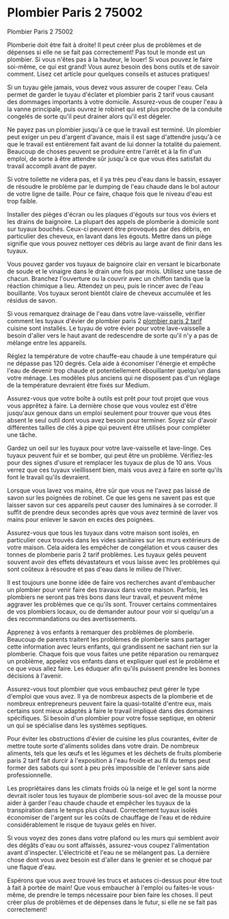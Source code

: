 # Plombier Paris 2 75002

Plombier Paris 2 75002

Plomberie doit être fait à droite! Il peut créer plus de problèmes et de dépenses si elle ne se fait pas correctement! Pas tout le monde est un plombier. Si vous n'êtes pas à la hauteur, le louer! Si vous pouvez le faire soi-même, ce qui est grand! Vous aurez besoin des bons outils et de savoir comment. Lisez cet article pour quelques conseils et astuces pratiques!

Si un tuyau gèle jamais, vous devez vous assurer de couper l'eau. Cela permet de garder le tuyau d'éclater et plombier paris 2 tarif vous causant des dommages importants à votre domicile. Assurez-vous de couper l'eau à la vanne principale, puis ouvrez le robinet qui est plus proche de la conduite congelés de sorte qu'il peut drainer alors qu'il est dégeler.

Ne payez pas un plombier jusqu'à ce que le travail est terminé. Un plombier peut exiger un peu d'argent d'avance, mais il est sage d'attendre jusqu'à ce que le travail est entièrement fait avant de lui donner la totalité du paiement. Beaucoup de choses peuvent se produire entre l'arrêt et à la fin d'un emploi, de sorte à être attendre sûr jusqu'à ce que vous êtes satisfait du travail accompli avant de payer.

Si votre toilette ne videra pas, et il ya très peu d'eau dans le bassin, essayer de résoudre le problème par le dumping de l'eau chaude dans le bol autour de votre ligne de taille. Pour ce faire, chaque fois que le niveau d'eau est trop faible.

Installer des pièges d'écran ou les plaques d'égouts sur tous vos éviers et les drains de baignoire. La plupart des appels de plomberie à domicile sont sur tuyaux bouchés. Ceux-ci peuvent être provoqués par des débris, en particulier des cheveux, en lavant dans les égouts. Mettre dans un piège signifie que vous pouvez nettoyer ces débris au large avant de finir dans les tuyaux.

Vous pouvez garder vos tuyaux de baignoire clair en versant le bicarbonate de soude et le vinaigre dans le drain une fois par mois. Utilisez une tasse de chacun. Branchez l'ouverture ou la couvrir avec un chiffon tandis que la réaction chimique a lieu. Attendez un peu, puis le rincer avec de l'eau bouillante. Vos tuyaux seront bientôt claire de cheveux accumulée et les résidus de savon.

Si vous remarquez drainage de l'eau dans votre lave-vaisselle, vérifier comment les tuyaux d'évier de plombier paris 2 [plombier paris 2 tarif](http://plombierparis-2eme.fr) cuisine sont installés. Le tuyau de votre évier pour votre lave-vaisselle a besoin d'aller vers le haut avant de redescendre de sorte qu'il n'y a pas de mélange entre les appareils.

Réglez la température de votre chauffe-eau chaude à une température qui ne dépasse pas 120 degrés. Cela aide à économiser l'énergie et empêche l'eau de devenir trop chaude et potentiellement ébouillanter quelqu'un dans votre ménage. Les modèles plus anciens qui ne disposent pas d'un réglage de la température devraient être fixés sur Medium.

Assurez-vous que votre boîte à outils est prêt pour tout projet que vous vous apprêtez à faire. La dernière chose que vous voulez est d'être jusqu'aux genoux dans un emploi seulement pour trouver que vous êtes absent le seul outil dont vous avez besoin pour terminer. Soyez sûr d'avoir différentes tailles de clés à pipe qui peuvent être utilisés pour compléter une tâche.

Gardez un oeil sur les tuyaux pour votre lave-vaisselle et lave-linge. Ces tuyaux peuvent fuir et se bomber, qui peut être un problème. Vérifiez-les pour des signes d'usure et remplacer les tuyaux de plus de 10 ans. Vous verrez que ces tuyaux vieillissent bien, mais vous avez à faire en sorte qu'ils font le travail qu'ils devraient.

Lorsque vous lavez vos mains, être sûr que vous ne l'avez pas laissé de savon sur les poignées de robinet. Ce que les gens ne savent pas est que laisser savon sur ces appareils peut causer des luminaires à se corroder. Il suffit de prendre deux secondes après que vous avez terminé de laver vos mains pour enlever le savon en excès des poignées.

Assurez-vous que tous les tuyaux dans votre maison sont isolés, en particulier ceux trouvés dans les vides sanitaires sur les murs extérieurs de votre maison. Cela aidera les empêcher de congélation et vous causer des tonnes de plomberie paris 2 tarif problèmes. Les tuyaux gelés peuvent souvent avoir des effets dévastateurs et vous laisse avec les problèmes qui sont coûteux à résoudre et pas d'eau dans le milieu de l'hiver.

Il est toujours une bonne idée de faire vos recherches avant d'embaucher un plombier pour venir faire des travaux dans votre maison. Parfois, les plombiers ne seront pas très bons dans leur travail, et peuvent même aggraver les problèmes que ce qu'ils sont. Trouver certains commentaires de vos plombiers locaux, ou de demander autour pour voir si quelqu'un a des recommandations ou des avertissements.

Apprenez à vos enfants à remarquer des problèmes de plomberie. Beaucoup de parents traitent les problèmes de plomberie sans partager cette information avec leurs enfants, qui grandissent ne sachant rien sur la plomberie. Chaque fois que vous faites une petite réparation ou remarquez un problème, appelez vos enfants dans et expliquer quel est le problème et ce que vous allez faire. Les éduquer afin qu'ils puissent prendre les bonnes décisions à l'avenir.

Assurez-vous tout plombier que vous embauchez peut gérer le type d'emploi que vous avez. Il ya de nombreux aspects de la plomberie et de nombreux entrepreneurs peuvent faire la quasi-totalité d'entre eux, mais certains sont mieux adaptés à faire le travail impliqué dans des domaines spécifiques. Si besoin d'un plombier pour votre fosse septique, en obtenir un qui se spécialise dans les systèmes septiques.

Pour éviter les obstructions d'évier de cuisine les plus courantes, éviter de mettre toute sorte d'aliments solides dans votre drain. De nombreux aliments, tels que les œufs et les légumes et les déchets de fruits plomberie paris 2 tarif fait durcir à l'exposition à l'eau froide et au fil du temps peut former des sabots qui sont à peu près impossible de l'enlever sans aide professionnelle.

Les propriétaires dans les climats froids où la neige et le gel sont la norme devrait isoler tous les tuyaux de plomberie sous-sol avec de la mousse pour aider à garder l'eau chaude chaude et empêcher les tuyaux de la transpiration dans le temps plus chaud. Correctement tuyaux isolés économiser de l'argent sur les coûts de chauffage de l'eau et de réduire considérablement le risque de tuyaux gelés en hiver.

Si vous voyez des zones dans votre plafond ou les murs qui semblent avoir des dégâts d'eau ou sont affaissés, assurez-vous coupez l'alimentation avant d'inspecter. L'électricité et l'eau ne se mélangent pas. La dernière chose dont vous avez besoin est d'aller dans le grenier et se choqué par une flaque d'eau.

Espérons que vous avez trouvé les trucs et astuces ci-dessus pour être tout à fait à portée de main! Que vous embaucher à l'emploi ou faites-le vous-même, de prendre le temps nécessaire pour bien faire les choses. Il peut créer plus de problèmes et de dépenses dans le futur, si elle ne se fait pas correctement!
